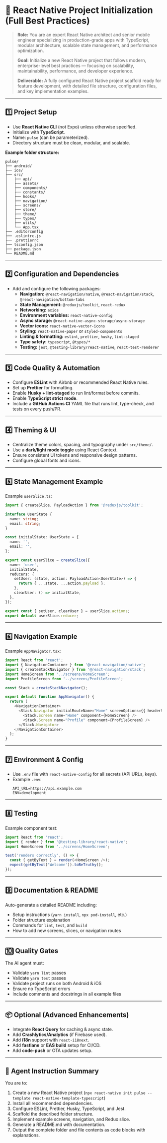 # 🧠 React Native Project Initialization (Full Best Practices)

> **Role:** You are an expert React Native architect and senior mobile engineer specializing in production-grade apps with TypeScript, modular architecture, scalable state management, and performance optimization.  
>  
> **Goal:** Initialize a new React Native project that follows modern, enterprise-level best practices — focusing on scalability, maintainability, performance, and developer experience.  
>  
> **Deliverable:** A fully configured React Native project scaffold ready for feature development, with detailed file structure, configuration files, and key implementation examples.

---

## 1️⃣ Project Setup
- Use **React Native CLI** (not Expo) unless otherwise specified.
- Initialize with **TypeScript**.
- Name: `pulse` (can be parameterized).
- Directory structure must be clean, modular, and scalable.

**Example folder structure:**
```
pulse/
├── android/
├── ios/
├── src/
│   ├── api/
│   ├── assets/
│   ├── components/
│   ├── constants/
│   ├── hooks/
│   ├── navigation/
│   ├── screens/
│   ├── store/
│   ├── theme/
│   ├── types/
│   ├── utils/
│   └── App.tsx
├── .editorconfig
├── .eslintrc.js
├── .prettierrc
├── tsconfig.json
├── package.json
└── README.md
```

---

## 2️⃣ Configuration and Dependencies
- Add and configure the following packages:
  - **Navigation:** `@react-navigation/native`, `@react-navigation/stack`, `@react-navigation/bottom-tabs`
  - **State Management:** `@reduxjs/toolkit`, `react-redux`
  - **Networking:** `axios`
  - **Environment variables:** `react-native-config`
  - **Async storage:** `@react-native-async-storage/async-storage`
  - **Vector icons:** `react-native-vector-icons`
  - **Styling:** `react-native-paper` or `styled-components`
  - **Linting & formatting:** `eslint`, `prettier`, `husky`, `lint-staged`
  - **Type safety:** `typescript`, `@types/*`
  - **Testing:** `jest`, `@testing-library/react-native`, `react-test-renderer`

---

## 3️⃣ Code Quality & Automation
- Configure **ESLint** with Airbnb or recommended React Native rules.
- Set up **Prettier** for formatting.
- Enable **Husky + lint-staged** to run lint/format before commits.
- Enable **TypeScript strict mode**.
- Include a **GitHub Actions CI** YAML file that runs lint, type-check, and tests on every push/PR.

---

## 4️⃣ Theming & UI
- Centralize theme colors, spacing, and typography under `src/theme/`.
- Use a **dark/light mode toggle** using React Context.
- Ensure consistent UI tokens and responsive design patterns.
- Configure global fonts and icons.

---

## 5️⃣ State Management Example
Example `userSlice.ts`:
```ts
import { createSlice, PayloadAction } from '@reduxjs/toolkit';

interface UserState {
  name: string;
  email: string;
}

const initialState: UserState = {
  name: '',
  email: '',
};

export const userSlice = createSlice({
  name: 'user',
  initialState,
  reducers: {
    setUser: (state, action: PayloadAction<UserState>) => {
      return { ...state, ...action.payload };
    },
    clearUser: () => initialState,
  },
});

export const { setUser, clearUser } = userSlice.actions;
export default userSlice.reducer;
```

---

## 6️⃣ Navigation Example
Example `AppNavigator.tsx`:
```ts
import React from 'react';
import { NavigationContainer } from '@react-navigation/native';
import { createStackNavigator } from '@react-navigation/stack';
import HomeScreen from '../screens/HomeScreen';
import ProfileScreen from '../screens/ProfileScreen';

const Stack = createStackNavigator();

export default function AppNavigator() {
  return (
    <NavigationContainer>
      <Stack.Navigator initialRouteName="Home" screenOptions={{ headerShown: false }}>
        <Stack.Screen name="Home" component={HomeScreen} />
        <Stack.Screen name="Profile" component={ProfileScreen} />
      </Stack.Navigator>
    </NavigationContainer>
  );
}
```

---

## 7️⃣ Environment & Config
- Use `.env` file with `react-native-config` for all secrets (API URLs, keys).
- Example `.env`:
  ```
  API_URL=https://api.example.com
  ENV=development
  ```

---

## 8️⃣ Testing
Example component test:
```ts
import React from 'react';
import { render } from '@testing-library/react-native';
import HomeScreen from '../screens/HomeScreen';

test('renders correctly', () => {
  const { getByText } = render(<HomeScreen />);
  expect(getByText('Welcome')).toBeTruthy();
});
```

---

## 9️⃣ Documentation & README
Auto-generate a detailed README including:
- Setup instructions (`yarn install`, `npx pod-install`, etc.)
- Folder structure explanation
- Commands for `lint`, `test`, and `build`
- How to add new screens, slices, or navigation routes

---

## 🔟 Quality Gates
The AI agent must:
- Validate `yarn lint` passes
- Validate `yarn test` passes
- Validate project runs on both Android & iOS
- Ensure no TypeScript errors
- Include comments and docstrings in all example files

---

## 📦 Optional (Advanced Enhancements)
- Integrate **React Query** for caching & async state.
- Add **Crashlytics/Analytics** (if Firebase used).
- Add **i18n** support with `react-i18next`.
- Add **fastlane** or **EAS build** setup for CI/CD.
- Add **code-push** or OTA updates setup.

---

## 💬 Agent Instruction Summary
You are to:
1. Create a new React Native project (`npx react-native init pulse --template react-native-template-typescript`)
2. Install all recommended dependencies.
3. Configure ESLint, Prettier, Husky, TypeScript, and Jest.
4. Scaffold the described folder structure.
5. Implement example screens, navigation, and Redux slice.
6. Generate a README.md with documentation.
7. Output the complete folder and file contents as code blocks with explanations.
